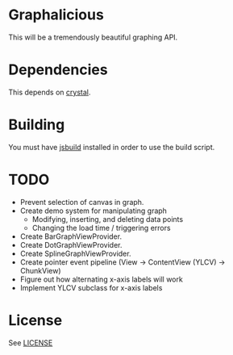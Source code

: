 # Graphalicious

This will be a tremendously beautiful graphing API.

# Dependencies

This depends on [crystal](https://github.com/unixpickle/crystal).

# Building

You must have [jsbuild](https://github.com/unixpickle/jsbuild) installed in order to use the build script.

# TODO

 * Prevent selection of canvas in graph.
 * Create demo system for manipulating graph
   * Modifying, inserting, and deleting data points
   * Changing the load time / triggering errors
 * Create BarGraphViewProvider.
 * Create DotGraphViewProvider.
 * Create SplineGraphViewProvider.
 * Create pointer event pipeline (View -> ContentView (YLCV) -> ChunkView)
 * Figure out how alternating x-axis labels will work
 * Implement YLCV subclass for x-axis labels

# License

See [LICENSE](LICENSE)
